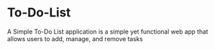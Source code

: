 # To-Do-List
A Simple To-Do List application is a simple yet functional web app that allows users to add, manage, and remove tasks
